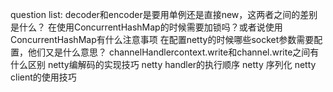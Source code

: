 question list:
decoder和encoder是要用单例还是直接new，这两者之间的差别是什么？
在使用ConcurrentHashMap的时候需要加锁吗？或者说使用ConcurrentHashMap有什么注意事项
在配置netty的时候哪些socket参数需要配置，他们又是什么意思？
channelHandlercontext.write和channel.write之间有什么区别
netty编解码的实现技巧
netty handler的执行顺序
netty 序列化
netty client的使用技巧

